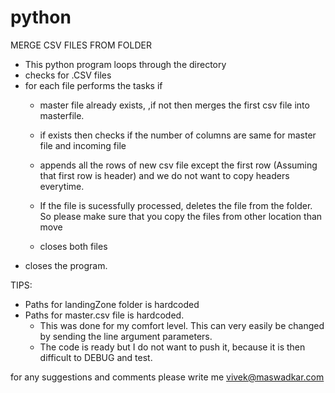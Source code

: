 # python

MERGE CSV FILES FROM FOLDER

- This python program loops through the directory
- checks for .CSV files
- for each file performs the tasks if
    - master file already exists, ,if not then merges the first csv file into masterfile.
    - if exists then checks if the number of columns are same for master file and incoming file
    - appends all the rows of new csv file except the first row (Assuming that first row is header) and we do not want to copy headers everytime.

    - If the file is sucessfully processed, deletes the file from the folder. So please make sure that you copy the files from other location than move
    - closes both files
- closes the program.


TIPS:
- Paths for landingZone folder is hardcoded
- Paths for master.csv file is hardcoded.
    - This was done for my comfort level. This can very easily be changed by sending the line argument parameters.
    - The code is ready but I do not want to push it, because it is then difficult to DEBUG and test.

for any suggestions and comments please write me
vivek@maswadkar.com
